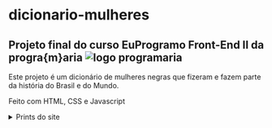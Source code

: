 # dicionario-mulheres

## Projeto final do curso EuProgramo Front-End II da progra{m}aria <img src="https://www.programaria.org/wp-content/uploads/2015/08/logo-04.png" alt="logo programaria"/>

Este projeto é um dicionário de mulheres negras que fizeram e fazem parte da história do Brasil e do Mundo.

Feito com HTML, CSS e Javascript

<details>
 <summary>Prints do site</summary>
       <h3>Demonstração da página:</h3>  
     <img src="/prints-da-pagina/pag-demo1.png" alt="print de demonstração da página"/> 
      <img src="/prints-da-pagina/pag-demo2.png" alt="print de demonstração da página"/> 
      <img src="/prints-da-pagina/pag-demo3.png" alt="print de demonstração da página"/> 
     <img src="/prints-da-pagina/pag-demo4.png" alt="print de demonstração da página"/>  
      <img src="/prints-da-pagina/pag-demo5.png" alt="print de demonstração da página"/>
</details>